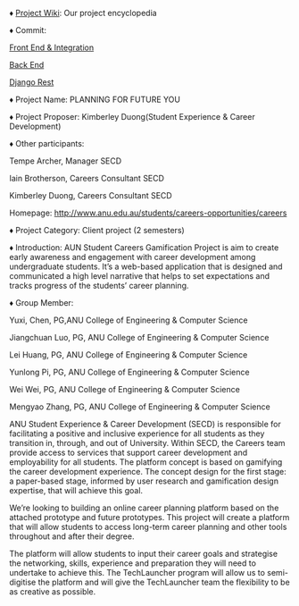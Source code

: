 ♦ [Project Wiki](https://gitlab.cecs.anu.edu.au/u6041747/FutureYou/wikis/home): Our project encyclopedia

♦ Commit: 

[Front End & Integration](https://gitlab.cecs.anu.edu.au/u6041747/FutureYou/commits/Merge_v1)

[Back End ](https://gitlab.cecs.anu.edu.au/u6041747/FutureYou/commits/BackEnd)   

[Django Rest ](https://gitlab.cecs.anu.edu.au/u6041747/FutureYou/commits/DjangoREST) 

♦ Project Name: PLANNING FOR FUTURE YOU

♦ Project Proposer: Kimberley Duong(Student Experience & Career Development)

♦ Other participants:

  Tempe Archer, Manager SECD

  Iain Brotherson, Careers Consultant SECD

  Kimberley Duong, Careers Consultant SECD
  
  Homepage: http://www.anu.edu.au/students/careers-opportunities/careers

♦ Project Category: Client project (2 semesters)

♦ Introduction: AUN Student Careers Gamification Project is aim to create early awareness and engagement with career development among undergraduate students. It’s a web-based application that is designed and communicated a high level narrative that helps to set expectations and tracks progress of the students’ career planning.

♦ Group Member: 

  Yuxi, Chen, PG,ANU College of Engineering & Computer Science

  Jiangchuan Luo, PG, ANU College of Engineering & Computer Science

  Lei Huang, PG, ANU College of Engineering & Computer Science

  Yunlong Pi, PG, ANU College of Engineering & Computer Science

  Wei Wei, PG, ANU College of Engineering & Computer Science

  Mengyao Zhang, PG, ANU College of Engineering & Computer Science


ANU Student Experience & Career Development (SECD) is responsible for facilitating a positive and inclusive experience for all students as they transition in, through, and out of University.
Within SECD, the Careers team provide access to services that support career development and employability for all students.
The platform concept is based on gamifying the career development experience. The concept design for the first stage: a paper-based stage, informed by user research and gamification design expertise, that will achieve this goal.

We’re looking to building an online career planning platform based on the attached prototype and future prototypes. This project will create a platform that will allow students to access long-term career planning and other tools throughout and after their degree.

The platform will allow students to input their career goals and strategise the networking, skills, experience and preparation they will need to undertake to achieve this. 
The TechLauncher program will allow us to semi-digitise the platform and will give the TechLauncher team the flexibility to be as creative as possible.
